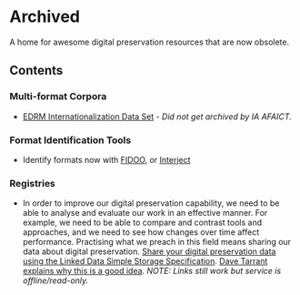# Archived

A home for awesome digital preservation resources that are now obsolete.

<!-- markdown-link-check-disable -->

## Contents

### Multi-format Corpora

- [EDRM Internationalization Data Set](http://www.edrm.net/download/all_projects/data_set/EDRM_Data-Set_I18N_1-0.zip) - _Did not get archived by IA AFAICT._


### Format Identification Tools

- Identify formats now with [FIDOO](http://www.techmaurice.com/fidoo/), or [Interject](http://www.webarchive.org.uk/interject/inspect/)


### Registries

- In order to improve our digital preservation capability, we need to be able to analyse and evaluate our work in an effective manner. For example, we need to be able to compare and contrast tools and approaches, and we need to see how changes over time affect performance. Practising what we preach in this field means sharing our data about digital preservation. [Share your digital preservation data using the Linked Data Simple Storage Specification](https://web-archive.southampton.ac.uk/lds3.org/). [Dave Tarrant explains why this is a good idea](https://openpreservation.org/blogs/years-registry-why-has-preservation-community-not-solved-problem-well-managed-and/). _NOTE: Links still work but service is offline/read-only._


<!-- markdown-link-check-enable -->
